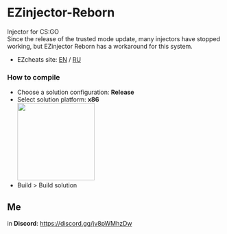 # EZinjector-Reborn
Injector for CS:GO<br>
Since the release of the trusted mode update, many injectors have stopped working, but EZinjector Reborn has a workaround for this system.
- EZcheats site: [EN](https://ezcheats.com/) / [RU](https://ezcheats.ru/)

### How to compile
- Choose a solution configuration: **Release**
- Select solution platform: **x86**<br>
<img src=
"https://cdn.discordapp.com/attachments/711569218306441216/756462570373906442/unknown.png"
 width="180px">
- Build > Build solution

## Me
in **Discord**: https://discord.gg/jv8pWMhzDw
